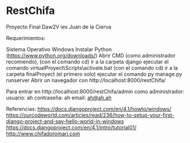 # RestChifa
Proyecto Final Daw2V ies Juan de la Cierva


Requerimientos:

Sistema Operativo Windows
Instalar Python (https://www.python.org/downloads/)
Abrir CMD (como administrador recomiendo), 
(con el comando cd) ir a la carpeta django
ejecutar el comando virtualProyect\Scripts\activate.bat
(con el comando cd) ir a la carpeta finalProyect (el primero solo)
ejecutar el comando py manage.py runserver
Abrir un navegador con http://localhost:8000/restChifa/

Para entrar en http://localhost:8000/restChifa/admin como administrador:
usuario: ah
contraseña: ah
email: ah@ah.ah

Referencias:
https://docs.djangoproject.com/en/4.1/howto/windows/
https://ourcodeworld.com/articles/read/236/how-to-setup-your-first-django-project-and-say-hello-world-in-windows
https://docs.djangoproject.com/en/4.1/intro/tutorial01/
http://www.chifadoromari.com

